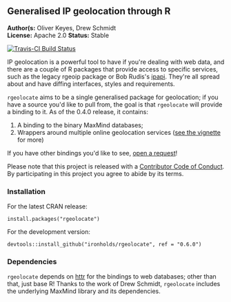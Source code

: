 ## Generalised IP geolocation through R

__Author(s:__ Oliver Keyes, Drew Schmidt<br/>
__License:__ Apache 2.0
__Status:__ Stable

[![Travis-CI Build Status](https://travis-ci.org/Ironholds/rgeolocate.svg?branch=master)](https://travis-ci.org/Ironholds/rgeolocate)

IP geolocation is a powerful tool to have if you're dealing with web data, and there are a couple of R packages that
provide access to specific services, such as the legacy rgeoip package
or Bob Rudis's [ipapi](https://github.com/hrbrmstr/ipapi). They're all spread about and have diffing interfaces,
styles and requirements.

`rgeolocate` aims to be a single generalised package for geolocation; if you have a source you'd like to pull from, the
goal is that `rgeolocate` will provide a binding to it. As of the 0.4.0 release, it contains:

1. A binding to the binary MaxMind databases;
2. Wrappers around multiple online geolocation services ([see the vignette](https://github.com/Ironholds/rgeolocate/blob/master/vignettes/Introduction_to_rgeolocate.Rmd)
for more)

If you have other bindings you'd like to see, [open a request](https://github.com/Ironholds/rgeolocate/issues)!

Please note that this project is released with a [Contributor Code of Conduct](CONDUCT.md). By participating in this project you agree to abide by its terms.

### Installation

For the latest CRAN release:

    install.packages("rgeolocate")

For the development version:

    devtools::install_github("ironholds/rgeolocate", ref = "0.6.0")
    
### Dependencies
`rgeolocate` depends on [httr](http://cran.r-project.org/web/packages/httr/index.html) for the bindings
to web databases; other than that, just base R! Thanks to the work of Drew Schmidt, `rgeolocate` includes the underlying
MaxMind library and its dependencies.
